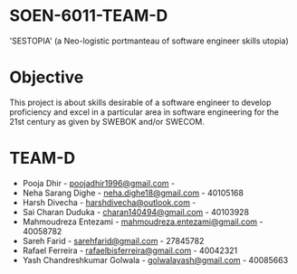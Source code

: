# SOEN-6011-TEAM-D
 'SESTOPIA' (a Neo-logistic portmanteau of software engineer skills utopia)
 
# Objective
This project is about skills desirable of a software engineer to develop proficiency and
excel in a particular area in software engineering for the 21st century as given by
SWEBOK and/or SWECOM.

# TEAM-D 

* Pooja	Dhir	   -              poojadhir1996@gmail.com - 
* Neha Sarang	Dighe	   -       neha.dighe18@gmail.com - 40105168
* Harsh	Divecha	       -       harshdivecha@outlook.com -
* Sai Charan	Duduka	   -       charan140494@gmail.com - 40103928
* Mahmoudreza	Entezami	  -     mahmoudreza.entezami@gmail.com - 40058782
* Sareh	Farid	          -      sarehfarid@gmail.com - 27845782
* Rafael	Ferreira	     -       rafaelbisferreira@gmail.com - 40042321
* Yash Chandreshkumar	Golwala -	golwalayash@gmail.com - 40085663
